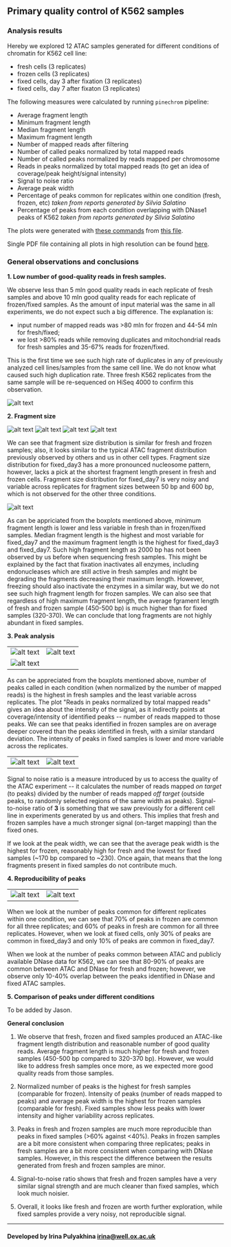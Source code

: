 Primary quality control of K562 samples
---------------------------------------

### Analysis results

Hereby we explored 12 ATAC samples generated for different conditions of
chromatin for K562 cell line:

- fresh cells (3 replicates)
- frozen cells (3 replicates)
- fixed cells, day 3 after fixation (3 replicates)
- fixed cells, day 7 after fixaton (3 replicates)

The following measures were calculated by running `pinechrom` pipeline:

- Average fragment length
- Minimum fragment length
- Median fragment length
- Maximum fragment length
- Number of mapped reads after filtering
- Number of called peaks normalized by total mapped reads
- Number of called peaks normalized by reads mapped per chromosome
- Reads in peaks normalized by total mapped reads (to get an idea of
  coverage/peak height/signal intensity)
- Signal to noise ratio
- Average peak width
- Percentage of peaks common for replicates within one condition (fresh,
  frozen, etc) *taken from reports generated by Silvia Salatino*
- Percentage of peaks from each condition overlapping with DNase1 peaks of K562
  *taken from reports generated by Silvia Salatino*

The plots were generated with
[these commands](https://github.com/jknightlab/ATACseq_pipeline/blob/master/Core_manuscript/reports_summary_plots.R)
from
[this file](https://github.com/jknightlab/ATACseq_pipeline/blob/master/Core_manuscript/reports_summary.txt).

Single PDF file containing all plots in high resolution can be found
[here](https://github.com/jknightlab/ATACseq_pipeline/blob/master/Core_manuscript/K562.three_repl.boxplot.QC.pdf).

### General observations and conclusions

**1. Low number of good-quality reads in fresh samples.**

We observe less than 5 mln good quality reads in each replicate of fresh
samples and above 10 mln good quality reads for each replicate of frozen/fixed
samples. As the amount of input material was the same in all experiments, we do
not expect such a big difference. The explanation is:

- input number of mapped reads was >80 mln for frozen and 44-54 mln for
  fresh/fixed;
- we lost >80% reads while removing duplicates and mitochondrial reads for
  fresh samples and 35-67% reads for frozen/fixed.

This is the first time we see such high rate of duplicates in any of previously
analyzed cell lines/samples from the same cell line. We do not know what caused
such high duplication rate. Three fresh K562 replicates from the same sample
will be re-sequenced on HiSeq 4000 to confirm this observation.


![alt text](https://github.com/jknightlab/ATACseq_pipeline/blob/master/Core_manuscript/K562.mapped_reads.png)


**2. Fragment size**


 ![alt text](https://github.com/jknightlab/ATACseq_pipeline/blob/master/Core_manuscript/K562_General_QC/K562.min_frag_len.png)
 ![alt text](https://github.com/jknightlab/ATACseq_pipeline/blob/master/Core_manuscript/K562_General_QC/K562.median_frag_len.png)
 ![alt text](https://github.com/jknightlab/ATACseq_pipeline/blob/master/Core_manuscript/K562_General_QC/K562.max_frag_len.png)
 ![alt text](https://github.com/jknightlab/ATACseq_pipeline/blob/master/Core_manuscript/K562_General_QC/K562.average_frag_len.png)


We can see that fragment size distribution is similar for fresh and frozen
samples; also, it looks similar to the typical ATAC fragment distribution
previously observed by others and us in other cell types. Fragment size
distribution for fixed_day3 has a more pronounced nucleosome pattern, however,
lacks a pick at the shortest fragment length present in fresh and frozen cells.
Fragment size distribution for fixed_day7 is very noisy and variable across
replicates for fragment sizes between 50 bp and 600 bp, which is not observed
for the other three conditions.

![alt text](https://github.com/jknightlab/ATACseq_pipeline/blob/master/Core_manuscript/fragment_size_comparison.png)

As can be appriciated from the boxplots mentioned above, minimum fragment
length is lower and less variable in fresh than in frozen/fixed samples. Median
fragment length is the highest and most variable for fixed_day7 and the maximum
fragment length is the highest for fixed_day3 and fixed_day7. Such high
fragment length as 2000 bp has not been observed by us before when sequencing
fresh samples. This might be explained by the fact that fixation inactivates
all enzymes, including endonucleases which are still active in fresh samples
and might be degrading the fragments decreasing their maximum length. However,
freezing should also inactivate the enzymes in a similar way, but we do not see
such high fragment length for frozen samples. We can also see that regardless
of high maximum fragment length, the average fgrament length of fresh and
frozen sample (450-500 bp) is much higher than for fixed samples (320-370). We
can conclude that long fragments are not highly abundant in fixed samples.

**3. Peak analysis**

|     |     |
| --- | --- |
| ![alt text](https://github.com/jknightlab/ATACseq_pipeline/blob/master/Core_manuscript/K562_General_QC/K562.num_peaks.normalized.png) |  ![alt text](https://github.com/jknightlab/ATACseq_pipeline/blob/master/Core_manuscript/K562_General_QC/K562.num_peaks_per_chrom.png) |
| ![alt text](https://github.com/jknightlab/ATACseq_pipeline/blob/master/Core_manuscript/K562_General_QC/K562.reads_in_peaks.png) |    |

As can be appreciated from the boxplots mentioned above, number of peaks called
in each condition (when normalized by the number of mapped reads) is the
highest in fresh samples and the least variable across replicates. The plot
"Reads in peaks normalized by total mapped reads" gives an idea about the
intensity of the signal, as it indirectly points at coverage/intensity of
identified peaks -- number of reads mapped to those peaks. We can see that
peaks identified in frozen samples are on average deeper covered than the peaks
identified in fresh, with a similar standard deviation. The intensity of peaks
in fixed samples is lower and more variable across the replicates.

|     |     |
| --- | --- |
| ![alt text](https://github.com/jknightlab/ATACseq_pipeline/blob/master/Core_manuscript/K562_General_QC/K562.signal_to_noise.png) | ![alt text](https://github.com/jknightlab/ATACseq_pipeline/blob/master/Core_manuscript/K562_General_QC/K562.peak_width.png) |

Signal to noise ratio is a measure introduced by us to access the quality of
the ATAC experiment -- it calculates the number of reads mapped *on target* (to
peaks) divided by the number of reads mapped *off target* (outside peaks, to
randomly selected regions of the same width as peaks). Signal-to-noise ratio of
**3** is something that we saw previously for a different cell line in
experiments generated by us and others. This implies that fresh and frozen
samples have a much stronger signal (on-target mapping) than the fixed ones.

If we look at the peak width, we can see that the average peak width is the
highest for frozen, reasonably high for fresh and the lowest for fixed samples
(~170 bp compared to ~230). Once again, that means that the long fragments
present in fixed samples do not contribute much.

**4. Reproducibility of peaks**

|     |     |
| --- | --- |
| ![alt text](https://github.com/jknightlab/ATACseq_pipeline/blob/master/Core_manuscript/K562_General_QC/K562.overlap_across_replicates.png) | ![alt text](https://github.com/jknightlab/ATACseq_pipeline/blob/master/Core_manuscript/K562_General_QC/K562.overlap_with_DNase.png) |


When we look at the number of peaks common for different replicates within one
condition, we can see that 70% of peaks in frozen are common for all three
replicates; and 60% of peaks in fresh are common for all three replicates.
However, when we look at fixed cells, only 30% of peaks are common in
fixed_day3 and only 10% of peaks are common in fixed_day7.

When we look at the number of peaks common between ATAC and publicly available
DNase data for K562, we can see that 80-90% of peaks are common between ATAC
and DNase for fresh and frozen; however, we observe only 10-40% overlap between
the peaks identified in DNase and fixed ATAC samples.

**5. Comparison of peaks under different conditions**

To be added by Jason.


**General conclusion**

1. We observe that fresh, frozen and fixed samples produced an ATAC-like
fragment length distribution and reasonable number of good quality reads.
Average fragment length is much higher for fresh and frozen samples (450-500 bp
compared to 320-370 bp). However, we would like to address fresh samples once
more, as we expected more good quality reads from those samples.

2. Normalized number of peaks is the highest for fresh samples (comparable for
frozen). Intensity of peaks (number of reads mapped to peaks) and average peak
width is the highest for frozen samples (comparable for fresh). Fixed samples
show less peaks with lower intensity and higher variability across replicates.

3. Peaks in fresh and frozen samples are much more reproducible than peaks in
fixed samples (>60% against <40%). Peaks in frozen samples are a bit more
consistent when comparing three replicates; peaks in fresh samples are a bit
more consistent when comparing with DNase samples. However, in this respect the
difference between the results generated from fresh and frozen samples are
minor.

4. Signal-to-noise ratio shows that fresh and frozen samples have a very
similar signal strength and are much cleaner than fixed samples, which look
much noisier.

5. Overall, it looks like fresh and frozen are worth further exploration, while
fixed samples provide a very noisy, not reproducible signal.




--------------------
#### Developed by Irina Pulyakhina irina@well.ox.ac.uk
